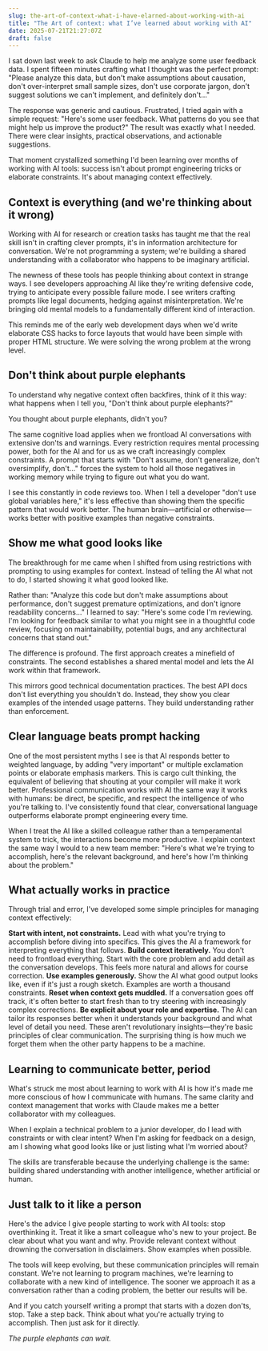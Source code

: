 ```yaml
---
slug: the-art-of-context-what-i-have-elarned-about-working-with-ai
title: "The Art of context: what I’ve learned about working with AI"
date: 2025-07-21T21:27:07Z
draft: false
---
```


I sat down last week to ask Claude to help me analyze some user feedback data. I spent fifteen minutes crafting what I thought was the perfect prompt: "Please analyze this data, but don't make assumptions about causation, don't over-interpret small sample sizes, don't use corporate jargon, don't suggest solutions we can't implement, and definitely don't..."

The response was generic and cautious. Frustrated, I tried again with a simple request: "Here's some user feedback. What patterns do you see that might help us improve the product?" The result was exactly what I needed. There were clear insights, practical observations, and actionable suggestions.

That moment crystallized something I'd been learning over months of working with AI tools: success isn't about prompt engineering tricks or elaborate constraints. It's about managing context effectively.

## Context is everything (and we're thinking about it wrong)

Working with AI for research or creation tasks has taught me that the real skill isn't in crafting clever prompts, it's in information architecture for conversation. We're not programming a system; we're building a shared understanding with a collaborator who happens to be imaginary artificial.

The newness of these tools has people thinking about context in strange ways. I see developers approaching AI like they're writing defensive code, trying to anticipate every possible failure mode. I see writers crafting prompts like legal documents, hedging against misinterpretation. We're bringing old mental models
to a fundamentally different kind of interaction.

This reminds me of the early web development days when we'd write elaborate CSS hacks to force layouts that would have been simple with proper HTML structure. We were solving the wrong problem at the wrong level.

## Don't think about purple elephants

To understand why negative context often backfires, think of it this way: what happens when I tell you, "Don't think about purple elephants?"

You thought about purple elephants, didn't you?

The same cognitive load applies when we frontload AI conversations with extensive don'ts and warnings. Every restriction requires mental processing power, both for the AI and for us as we craft increasingly complex constraints. A prompt that starts with "Don't assume, don't generalize, don't oversimplify, don't..." forces the system to hold all those negatives in working memory while trying to figure out what you do want.

I see this constantly in code reviews too. When I tell a developer "don't use global variables here," it's less effective than showing them the specific pattern that would work better. The human brain—artificial or otherwise—works better with positive examples than negative constraints.

## Show me what good looks like

The breakthrough for me came when I shifted from using restrictions with prompting to using examples for context. Instead of telling the AI what not to do, I started showing it what good looked like.

Rather than: "Analyze this code but don't make assumptions about performance, don't suggest premature optimizations, and don't ignore readability concerns..."
I learned to say: "Here's some code I'm reviewing. I'm looking for feedback similar to what you might see in a thoughtful code review, focusing on maintainability, potential bugs, and any architectural concerns that stand out."

The difference is profound. The first approach creates a minefield of constraints. The second establishes a shared mental model and lets the AI work within that framework.

This mirrors good technical documentation practices. The best API docs don't list everything you shouldn't do. Instead, they show you clear examples of the intended usage patterns. They build understanding rather than enforcement.

## Clear language beats prompt hacking

One of the most persistent myths I see is that AI responds better to weighted language, by adding "very important" or multiple exclamation points or elaborate emphasis markers. This is cargo cult thinking, the equivalent of believing that shouting at your compiler will make it work better.
Professional communication works with AI the same way it works with humans: be direct, be specific, and respect the intelligence of who you're talking to. I've consistently found that clear, conversational language outperforms elaborate prompt engineering every time.

When I treat the AI like a skilled colleague rather than a temperamental system to trick, the interactions become more productive. I explain context the same way I would to a new team member: "Here's what we're trying to accomplish, here's the relevant background, and here's how I'm thinking about the problem."

## What actually works in practice

Through trial and error, I've developed some simple principles for managing context effectively:

**Start with intent, not constraints.** Lead with what you're trying to accomplish before diving into specifics. This gives the AI a framework for interpreting everything that follows.
**Build context iteratively.** You don't need to frontload everything. Start with the core problem and add detail as the conversation develops. This feels more natural and allows for course correction.
**Use examples generously.** Show the AI what good output looks like, even if it's just a rough sketch. Examples are worth a thousand constraints.
**Reset when context gets muddled.** If a conversation goes off track, it's often better to start fresh than to try steering with increasingly complex corrections.
**Be explicit about your role and expertise.** The AI can tailor its responses better when it understands your background and what level of detail you need.
These aren't revolutionary insights—they're basic principles of clear communication. The surprising thing is how much we forget them when the other party happens to be a machine.

## Learning to communicate better, period

What's struck me most about learning to work with AI is how it's made me more conscious of how I communicate with humans. The same clarity and context management that works with Claude makes me a better collaborator with my colleagues.

When I explain a technical problem to a junior developer, do I lead with constraints or with clear intent? When I'm asking for feedback on a design, am I showing what good looks like or just listing what I'm worried about?

The skills are transferable because the underlying challenge is the same: building shared understanding with another intelligence, whether artificial or human.

## Just talk to it like a person

Here's the advice I give people starting to work with AI tools: stop overthinking it. Treat it like a smart colleague who's new to your project. Be clear about what you want and why. Provide relevant context without drowning the conversation in disclaimers. Show examples when possible.

The tools will keep evolving, but these communication principles will remain constant. We're not learning to program machines, we're learning to collaborate with a new kind of intelligence. The sooner we approach it as a conversation rather than a coding problem, the better our results will be.

And if you catch yourself writing a prompt that starts with a dozen don'ts, stop. Take a step back. Think about what you're actually trying to accomplish. Then just ask for it directly.

*The purple elephants can wait.*
